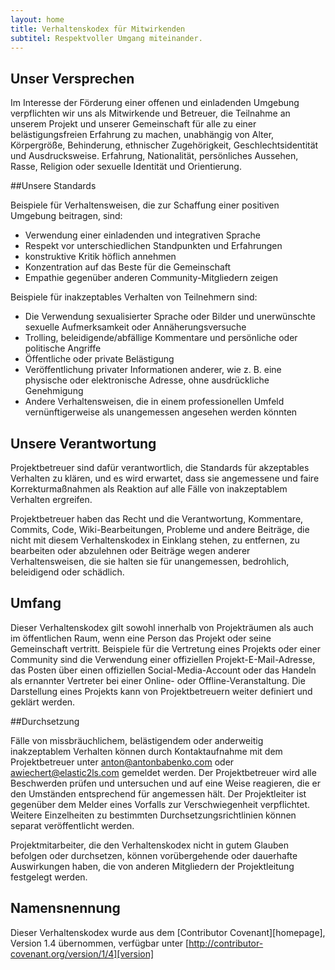 ```yaml
---
layout: home
title: Verhaltenskodex für Mitwirkenden
subtitel: Respektvoller Umgang miteinander.
---
```


## Unser Versprechen

Im Interesse der Förderung einer offenen und einladenden Umgebung verpflichten wir uns als Mitwirkende und Betreuer, die Teilnahme an unserem Projekt und unserer Gemeinschaft für alle zu einer belästigungsfreien Erfahrung zu machen, unabhängig von Alter, Körpergröße, Behinderung, ethnischer Zugehörigkeit, Geschlechtsidentität und Ausdrucksweise. Erfahrung, Nationalität, persönliches Aussehen, Rasse, Religion oder sexuelle Identität und Orientierung.

##Unsere Standards

Beispiele für Verhaltensweisen, die zur Schaffung einer positiven Umgebung beitragen, sind:

* Verwendung einer einladenden und integrativen Sprache
* Respekt vor unterschiedlichen Standpunkten und Erfahrungen
* konstruktive Kritik höflich annehmen
* Konzentration auf das Beste für die Gemeinschaft
* Empathie gegenüber anderen Community-Mitgliedern zeigen

Beispiele für inakzeptables Verhalten von Teilnehmern sind:

* Die Verwendung sexualisierter Sprache oder Bilder und unerwünschte sexuelle Aufmerksamkeit oder Annäherungsversuche
* Trolling, beleidigende/abfällige Kommentare und persönliche oder politische Angriffe
* Öffentliche oder private Belästigung
* Veröffentlichung privater Informationen anderer, wie z. B. eine physische oder elektronische Adresse, ohne ausdrückliche Genehmigung
* Andere Verhaltensweisen, die in einem professionellen Umfeld vernünftigerweise als unangemessen angesehen werden könnten

## Unsere Verantwortung

Projektbetreuer sind dafür verantwortlich, die Standards für akzeptables Verhalten zu klären, und es wird erwartet, dass sie angemessene und faire Korrekturmaßnahmen als Reaktion auf alle Fälle von inakzeptablem Verhalten ergreifen.

Projektbetreuer haben das Recht und die Verantwortung, Kommentare, Commits, Code, Wiki-Bearbeitungen, Probleme und andere Beiträge, die nicht mit diesem Verhaltenskodex in Einklang stehen, zu entfernen, zu bearbeiten oder abzulehnen oder Beiträge wegen anderer Verhaltensweisen, die sie halten sie für unangemessen, bedrohlich, beleidigend oder schädlich.

## Umfang

Dieser Verhaltenskodex gilt sowohl innerhalb von Projekträumen als auch im öffentlichen Raum, wenn eine Person das Projekt oder seine Gemeinschaft vertritt. Beispiele für die Vertretung eines Projekts oder einer Community sind die Verwendung einer offiziellen Projekt-E-Mail-Adresse, das Posten über einen offiziellen Social-Media-Account oder das Handeln als ernannter Vertreter bei einer Online- oder Offline-Veranstaltung. Die Darstellung eines Projekts kann von Projektbetreuern weiter definiert und geklärt werden.

##Durchsetzung

Fälle von missbräuchlichem, belästigendem oder anderweitig inakzeptablem Verhalten können durch Kontaktaufnahme mit dem Projektbetreuer unter anton@antonbabenko.com oder awiechert@elastic2ls.com gemeldet werden. Der Projektbetreuer wird alle Beschwerden prüfen und untersuchen und auf eine Weise reagieren, die er den Umständen entsprechend für angemessen hält. Der Projektleiter ist gegenüber dem Melder eines Vorfalls zur Verschwiegenheit verpflichtet. Weitere Einzelheiten zu bestimmten Durchsetzungsrichtlinien können separat veröffentlicht werden.

Projektmitarbeiter, die den Verhaltenskodex nicht in gutem Glauben befolgen oder durchsetzen, können vorübergehende oder dauerhafte Auswirkungen haben, die von anderen Mitgliedern der Projektleitung festgelegt werden.

## Namensnennung

Dieser Verhaltenskodex wurde aus dem [Contributor Covenant][homepage], Version 1.4 übernommen, verfügbar unter [http://contributor-covenant.org/version/1/4][version]

[Startseite]: http://contributor-covenant.org
[Version]: http://contributor-covenant.org/version/1/4/
